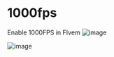 # 1000fps
Enable 1000FPS in FIvem
![image](https://user-images.githubusercontent.com/82306584/134998248-bc51d6f0-4174-4f2d-9251-346352790e9d.png)

![image](https://user-images.githubusercontent.com/82306584/134998231-70e11432-53e9-497b-ab51-b560f2d8ff55.png)

